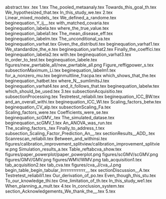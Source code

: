 abstract.tex
.tex
1.tex
The_pooled_metaanaly.tex
Towards_this_goal_th.tex
We_hypothesized_that.tex
In_this_study_we.tex
2.tex
Linear_mixed_models_.tex
We_defined_a_randome.tex
beginequation_Y_ij__.tex
with_matched_covaria.tex
beginequation_labela.tex
where_the_true_value.tex
beginequation_labela1.tex
The_mean_disease_eff.tex
beginequation_labelm.tex
The_unconditional_va.tex
beginequation_varhat.tex
Given_the_distributi.tex
beginequation_varhat1.tex
We_standardize_the_e.tex
beginequation_varhat2.tex
Finally_the_coeffici.tex
beginequation_labela2.tex
with.tex
beginequation_varhat3.tex
In_order_to_test.tex
beginequation_labele.tex
figures/new_pwrtable_all/new_pwrtable_all.png
Figure_reffigpower_s.tex
subsectionMaximum_Li.tex
beginequation_labelm1.tex
for_a_nonzero_mu.tex
beginmultline_fracpa.tex
which_shows_that_the.tex
beginequation_hatbet.tex
where_N__sumlimitsJ.tex
beginequation_varhat4.tex
and_it_follows_that.tex
beginequation_labelw.tex
which_should_be_used.tex
3.tex
subsectionAcquisitio.tex
subsectionProcessing.tex
Testretest_reliabili.tex
beginequation_ICC_BW.tex
and_an_overall_withi.tex
beginequation_ICC_WI.tex
Scaling_factors_betw.tex
beginequation_CV_alp.tex
subsectionScaling_Fa.tex
Scaling_factors_were.tex
Coefficients_were_se.tex
beginequation_scGMV_.tex
The_simulated_datase.tex
beginequation_scGMV_1.tex
An_ANOVA_was_run.tex
The_scaling_factors_.tex
Finally_to_address_t.tex
subsection_Scaling_Factor_Prediction_An__.tex
sectionResults__ADD_.tex
Scanrescan_reliabili.tex
Between_and_withinsi.tex
figures/calibration_improvement_splitview/calibration_improvement_splitview.png
Simulation_results_a.tex
Table_reftabcva_show.tex
figures/paper_powerplot/paper_powerplot.png
figures/scGMV/scGMV.png
figures/GMV/GMV.png
figures/WMV/WMV.png
tab_acquisition1.tex
tab_acquisition2.tex
tab_cva.tex
figures/cva_J/cva_J.png
begin_table_begin_tabular_lrrrrrrrrrrrrrr__.tex
sectionDiscussion__A.tex
Testretest_reliabili1.tex
Our_derivation_of_po.tex
Even_though_this_stu.tex
To_our_knowledge_thi.tex
One_limitation_of_th.tex
In_this_study_we1.tex
When_planning_a_mult.tex
4.tex
In_conclusion_system.tex
section_Acknowledgements_We_thank_the__.tex
5.tex
